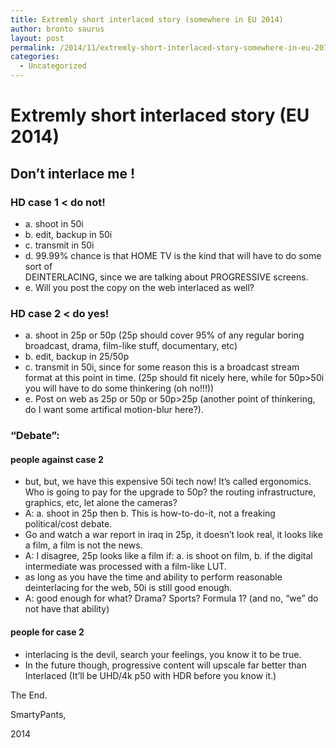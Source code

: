 ```yaml
---
title: Extremly short interlaced story (somewhere in EU 2014)
author: bronto saurus
layout: post
permalink: /2014/11/extremly-short-interlaced-story-somewhere-in-eu-2014/
categories:
  - Uncategorized
---
```

# Extremly short interlaced story (EU 2014)

## Don&#8217;t interlace me !

### HD case 1 < do not!

  * a. shoot in 50i
  * b. edit, backup in 50i
  * c. transmit in 50i
  * d. 99.99% chance is that HOME TV is the kind that will have to do some sort of  
    DEINTERLACING, since we are talking about PROGRESSIVE screens.
  * e. Will you post the copy on the web interlaced as well?

### HD case 2 < do yes!

  * a. shoot in 25p or 50p (25p should cover 95% of any regular boring broadcast, drama, film-like stuff, documentary, etc)
  * b. edit, backup in 25/50p
  * c. transmit in 50i, since for some reason this is a broadcast stream format at this point in time. (25p should fit nicely here, while for 50p>50i you will have to do some thinkering (oh no!!!))
  * e. Post on web as 25p or 50p or 50p>25p (another point of thinkering, do I want some artifical motion-blur here?).

### &#8220;Debate&#8221;:

#### people against case 2

  * but, but, we have this expensive 50i tech now! It&#8217;s called ergonomics. Who is going to pay for the upgrade to 50p? the routing infrastructure, graphics, etc, let alone the cameras?
  * A: a. shoot in 25p then b. This is how-to-do-it, not a freaking political/cost debate.
  * Go and watch a war report in iraq in 25p, it doesn&#8217;t look real, it looks like a film, a film is not the news.
  * A: I disagree, 25p looks like a film if: a. is shoot on film, b. if the digital intermediate was processed with a film-like LUT.
  * as long as you have the time and ability to perform reasonable deinterlacing for the web, 50i is still good enough.
  * A: good enough for what? Drama? Sports? Formula 1? (and no, &#8220;we&#8221; do not have that ability)

#### people for case 2

  * interlacing is the devil, search your feelings, you know it to be true.
  * In the future though, progressive content will upscale far better than Interlaced (It&#8217;ll be UHD/4k p50 with HDR before you know it.)

The End.

SmartyPants, 

2014